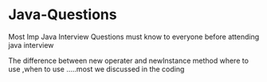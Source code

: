 # Java-Questions
Most Imp Java Interview Questions must know to everyone before attending java interview

The difference between new operater and newInstance method where to use ,when to use .....most we discussed in the coding
